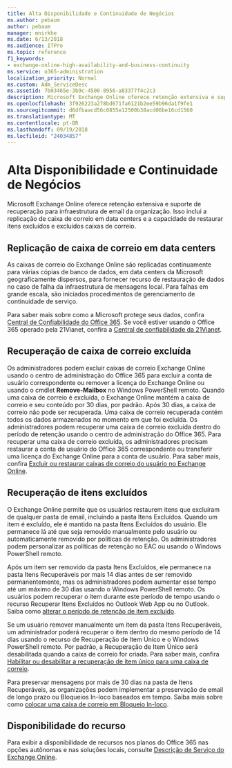 ```yaml
---
title: Alta Disponibilidade e Continuidade de Negócios
ms.author: pebaum
author: pebaum
manager: mnirkhe
ms.date: 6/13/2018
ms.audience: ITPro
ms.topic: reference
f1_keywords:
- exchange-online-high-availability-and-business-continuity
ms.service: o365-administration
localization_priority: Normal
ms.custom: Adm_ServiceDesc
ms.assetid: 7b03465e-3b9c-4500-8956-a83377f4c2c3
description: Microsoft Exchange Online oferece retenção extensiva e suporte de recuperação para infraestrutura de email da organização. Isso inclui a replicação de caixa de correio em data centers e a capacidade de restaurar itens excluídos e excluídos caixas de correio.
ms.openlocfilehash: 3f926223a278bd671fa6121b2ee59b96da1f9fe1
ms.sourcegitcommit: d6dfbaacd56c0855e12500b38acd06be16cd1560
ms.translationtype: MT
ms.contentlocale: pt-BR
ms.lasthandoff: 09/19/2018
ms.locfileid: "24034857"
---
```

# <a name="high-availability-and-business-continuity"></a>Alta Disponibilidade e Continuidade de Negócios

Microsoft Exchange Online oferece retenção extensiva e suporte de recuperação para infraestrutura de email da organização. Isso inclui a replicação de caixa de correio em data centers e a capacidade de restaurar itens excluídos e excluídos caixas de correio.
  
## <a name="mailbox-replication-at-data-centers"></a>Replicação de caixa de correio em data centers

As caixas de correio do Exchange Online são replicadas continuamente para várias cópias de banco de dados, em data centers da Microsoft geograficamente dispersos, para fornecer recurso de restauração de dados no caso de falha da infraestrutura de mensagens local. Para falhas em grande escala, são iniciados procedimentos de gerenciamento de continuidade de serviço.
  
Para saber mais sobre como a Microsoft protege seus dados, confira [Central de Confiabilidade do Office 365](https://go.microsoft.com/fwlink/p/?LinkId=299135). Se você estiver usando o Office 365 operado pela 21Vianet, confira a [Central de confiabilidade da 21Vianet](http://www.21vbluecloud.com/office365/trustcenter/onlineservices.mdl).
  
## <a name="deleted-mailbox-recovery"></a>Recuperação de caixa de correio excluída

Os administradores podem excluir caixas de correio Exchange Online usando o centro de administração do Office 365 para excluir a conta de usuário correspondente ou remover a licença do Exchange Online ou usando o cmdlet **Remove-Mailbox** no Windows PowerShell remoto. Quando uma caixa de correio é excluída, o Exchange Online mantém a caixa de correio e seu conteúdo por 30 dias, por padrão. Após 30 dias, a caixa de correio não pode ser recuperada. Uma caixa de correio recuperada contém todos os dados armazenados no momento em que foi excluída. Os administradores podem recuperar uma caixa de correio excluída dentro do período de retenção usando o centro de administração do Office 365. Para recuperar uma caixa de correio excluída, os administradores precisam restaurar a conta de usuário do Office 365 correspondente ou transferir uma licença do Exchange Online para a conta de usuário. Para saber mais, confira [Excluir ou restaurar caixas de correio do usuário no Exchange Online](https://go.microsoft.com/fwlink/p/?LinkId=286992).
  
## <a name="deleted-item-recovery"></a>Recuperação de itens excluídos

O Exchange Online permite que os usuários restaurem itens que excluíram de qualquer pasta de email, incluindo a pasta Itens Excluídos. Quando um item é excluído, ele é mantido na pasta Itens Excluídos do usuário. Ele permanece lá até que seja removido manualmente pelo usuário ou automaticamente removido por políticas de retenção. Os administradores podem personalizar as políticas de retenção no EAC ou usando o Windows PowerShell remoto.
  
Após um item ser removido da pasta Itens Excluídos, ele permanece na pasta Itens Recuperáveis por mais 14 dias antes de ser removido permanentemente, mas os administradores podem aumentar esse tempo até um máximo de 30 dias usando o Windows PowerShell remoto. Os usuários podem recuperar o item durante este período de tempo usando o recurso Recuperar Itens Excluídos no Outlook Web App ou no Outlook. Saiba como [alterar o período de retenção de item excluído](https://go.microsoft.com/fwlink/p/?LinkId=286940).
  
Se um usuário remover manualmente um item da pasta Itens Recuperáveis, um administrador poderá recuperar o item dentro do mesmo período de 14 dias usando o recurso de Recuperação de Item Único e o Windows PowerShell remoto. Por padrão, a Recuperação de Item Único será desabilitada quando a caixa de correio for criada. Para saber mais, confira [Habilitar ou desabilitar a recuperação de item único para uma caixa de correio](https://go.microsoft.com/fwlink/p/?LinkID=286941).
  
Para preservar mensagens por mais de 30 dias na pasta de Itens Recuperáveis, as organizações podem implementar a preservação de email de longo prazo ou Bloqueios In-loco baseados em tempo. Saiba mais sobre como [colocar uma caixa de correio em Bloqueio In-loco](https://go.microsoft.com/fwlink/p/?LinkId=271746).
  
## <a name="feature-availability"></a>Disponibilidade do recurso

Para exibir a disponibilidade de recursos nos planos do Office 365 nas opções autônomas e nas soluções locais, consulte [Descrição de Serviço do Exchange Online](exchange-online-service-description.md).
  


